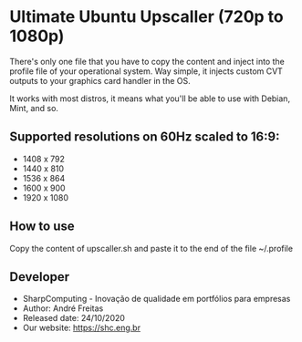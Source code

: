 # Ultimate Ubuntu Upscaller (720p to 1080p)

There's only one file that you have to copy the content and inject into the profile file of your operational system. Way simple, it injects custom CVT outputs to your graphics card handler in the OS. 

It works with most distros, it means what you'll be able to use with Debian, Mint, and so.

## Supported resolutions on 60Hz scaled to 16:9:
- 1408 x 792
- 1440 x 810
- 1536 x 864
- 1600 x 900
- 1920 x 1080

## How to use

Copy the content of upscaller.sh and paste it to the end of the file ~/.profile

## Developer
- SharpComputing - Inovação de qualidade em portfólios para empresas
- Author: André Freitas
- Released date: 24/10/2020
- Our website: https://shc.eng.br
